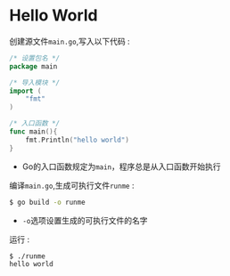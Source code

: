 # Hello World

创建源文件`main.go`,写入以下代码 :  
```Go
/* 设置包名 */
package main

/* 导入模块 */
import (
    "fmt"
)

/* 入口函数 */
func main(){
    fmt.Println("hello world")
}
```
* Go的入口函数规定为`main`，程序总是从入口函数开始执行

编译`main.go`,生成可执行文件`runme` :  
```bash
$ go build -o runme
```
* `-o`选项设置生成的可执行文件的名字

运行 :  
```bash
$ ./runme
hello world
```